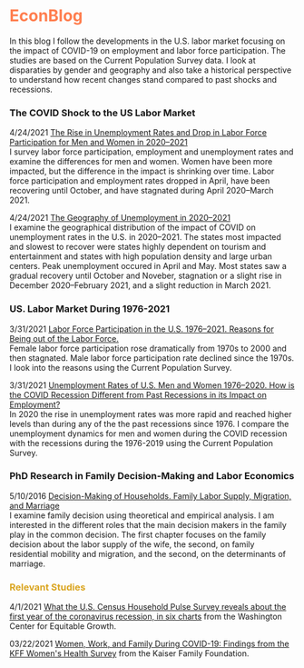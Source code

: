 # <span style="color:coral">EconBlog</span>

In this blog I follow the developments in the U.S. labor market focusing on the impact of COVID-19 on employment and labor force participation. The studies are based on the Current Population Survey data. I look at disparaties by gender and geography and also take a historical perspective to understand how recent changes stand compared to past shocks and recessions. 

### The COVID Shock to the US Labor Market

4/24/2021 [The Rise in Unemployment Rates and Drop in Labor Force Participation for Men and Women in 2020⁠–⁠2021](https://rpubs.com/elenas70/labor_market_effect_of_COVID)
<br />I survey labor force participation, employment and unemployment rates and examine the differences for men and women. Women have been more impacted, but the difference in the impact is shrinking over time. Labor force participation and employment rates dropped in April, have been recovering until October, and have stagnated during April 2020⁠–March 2021.

4/24/2021 [The Geography of Unemployment in 2020⁠–⁠2021](https://rpubs.com/elenas70/unemployment_by_state)
<br />I examine the geographical distribution of the impact of COVID on unemployment rates in the U.S. in 2020⁠–⁠2021. The states most impacted and slowest to recover were states highly dependent on tourism and entertainment and states with high population density and large urban centers. Peak unemployment occured in April and May. Most states saw a gradual recovery until October and Noveber, stagnation or a slight rise in December 2020–⁠February 2021, and a slight reduction in March 2021. 
 

### US. Labor Market During 1976-2021

3/31/2021 [Labor Force Participation in the U.S. 1976⁠–⁠2021. Reasons for Being out of the Labor Force.](https://rpubs.com/elenas70/historical_lfp)
<br />Female labor force participation rose dramatically from 1970s to 2000 and then stagnated. Male labor force participation rate declined since the 1970s. I look into the reasons using the Current Population Survey.

3/31/2021 [Unemployment Rates of U.S. Men and Women 1976–2020. How is the COVID Recession Different from Past Recessions in its Impact on Employment?](https://rpubs.com/elenas70/historical_unemployment)
<br />In 2020 the rise in unemployment rates was more rapid and reached higher levels than during any of the the past recessions since 1976. I compare the unemployment dynamics for men and women during the COVID recession with the recessions during the 1976-2019 using the Current Population Survey.


### PhD Research in Family Decision-Making and Labor Economics

5/10/2016 [Decision-Making of Households. Family Labor Supply, Migration, and Marriage](https://rucore.libraries.rutgers.edu/rutgers-lib/51472/)
<br />I examine family decision using theoretical and empirical analysis. I am interested in the different roles that the main decision makers in the family play in the common decision. The first chapter focuses on the family decision about the labor supply of the wife, the second, on family residential mobility and migration, and the second, on the determinants of marriage.

### <span style="color:goldenrod">Relevant Studies</span>

4/1/2021 [What the U.S. Census Household Pulse Survey reveals about the first year of the coronavirus recession, in six charts](https://equitablegrowth.org/what-the-u-s-census-household-pulse-survey-reveals-about-the-first-year-of-the-coronavirus-recession-in-six-charts/) from the Washington Center for Equitable Growth.

03/22/2021 [Women, Work, and Family During COVID-19: Findings from the KFF Women's Health Survey](https://www.kff.org/report-section/women-work-and-family-during-covid-19-findings-from-the-kff-womens-health-survey-methodology/) from the Kaiser Family Foundation.



